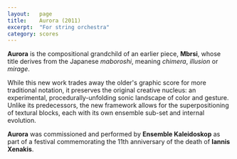 ```yaml
---
layout:   page
title:    Aurora (2011)
excerpt:  "For string orchestra"
category: scores
---
```


**Aurora** is the compositional grandchild of an earlier piece, **Mbrsi**,
whose title derives from the Japanese *maboroshi*, meaning *chimera*,
*illusion* or *mirage*.

While this new work trades away the older's graphic score for more traditional
notation, it preserves the original creative nucleus: an experimental,
procedurally-unfolding sonic landscape of color and gesture. Unlike its
predecessors, the new framework allows for the superpositioning of textural
blocks, each with its own ensemble sub-set and internal evolution.

**Aurora** was commissioned and performed by **Ensemble Kaleidoskop** as part
of a festival commemorating the 11th anniversary of the death of **Iannis
Xenakis**.